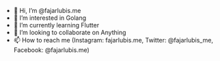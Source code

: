 - 👋 Hi, I’m @fajarlubis.me
- 👀 I’m interested in Golang
- 🌱 I’m currently learning Flutter
- 💞️ I’m looking to collaborate on Anything
- 📫 How to reach me (Instagram: fajarlubis.me, Twitter: @fajarlubis_me, Facebook: @fajarlubis.me)

<!---
fajarlubis/fajarlubis is a ✨ special ✨ repository because its `README.md` (this file) appears on your GitHub profile.
You can click the Preview link to take a look at your changes.
--->
